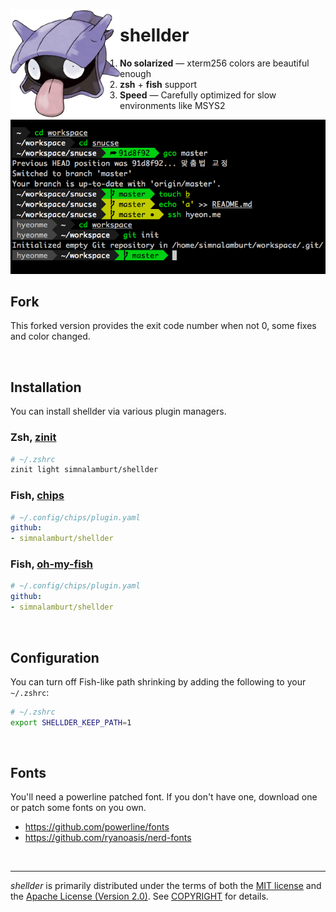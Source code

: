 <img align=left width=175px height=175px
src="https://raw.githubusercontent.com/simnalamburt/i/master/shellder/shellder.png">

shellder
========
1. **No solarized** ― xterm256 colors are beautiful enough
2. **zsh** + **fish** support
3. **Speed** ― Carefully optimized for slow environments like MSYS2

![screenshot image of shellder](https://raw.githubusercontent.com/simnalamburt/i/master/shellder/screenshot.png)

Fork
--------
This forked version provides the exit code number when not 0, some fixes and color changed.

&nbsp;

Installation
--------
You can install shellder via various plugin managers.

### Zsh, [zinit]
```zsh
# ~/.zshrc
zinit light simnalamburt/shellder
```

### Fish, [chips]
```yaml
# ~/.config/chips/plugin.yaml
github:
- simnalamburt/shellder
```

### Fish, [oh-my-fish]
```yaml
# ~/.config/chips/plugin.yaml
github:
- simnalamburt/shellder
```

&nbsp;

Configuration
-------
You can turn off Fish-like path shrinking by adding the following to your `~/.zshrc`:

```zsh
# ~/.zshrc
export SHELLDER_KEEP_PATH=1
```

&nbsp;

## Fonts
You'll need a powerline patched font. If you don't have one, download one or
patch some fonts on you own.

- https://github.com/powerline/fonts
- https://github.com/ryanoasis/nerd-fonts

&nbsp;

--------
*shellder* is primarily distributed under the terms of both the [MIT license]
and the [Apache License (Version 2.0)]. See [COPYRIGHT] for details.

[zinit]: https://github.com/zdharma/zinit
[chips]: https://github.com/xtendo-org/chips
[oh-my-fish]: https://github.com/oh-my-fish/oh-my-fish
[MIT license]: LICENSE-MIT
[Apache License (Version 2.0)]: LICENSE-APACHE
[COPYRIGHT]: COPYRIGHT
